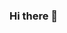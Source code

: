 ### Hi there 👋

<!--


Hi, I'm Godwin

A javascript developer in Javascript world👨‍💻 🚀

Javascript| Angular| Typescript| React| Node |HTML & CSS| Tailwind |Saas


